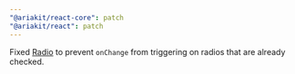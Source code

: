 ```yaml
---
"@ariakit/react-core": patch
"@ariakit/react": patch
---
```


Fixed [Radio](https://ariakit.org/components/radio) to prevent `onChange` from triggering on radios that are already checked.
